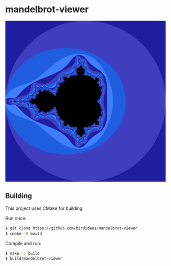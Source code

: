 # mandelbrot-viewer

![Sample rendering](sample.png)

## Building

This project uses CMake for building

Run once:

```bash
$ git clone https://github.com/birdideas/mandelbrot-viewer
$ cmake -B build
```

Compile and run:

```bash
$ make -C build
$ build/mandelbrot-viewer
```

